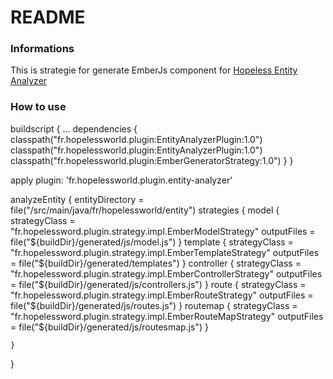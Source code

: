 # README #

### Informations ###

This is strategie for generate EmberJs component for [Hopeless Entity Analyzer](https://github.com/Bilgetz/HopelessEntityAnalyzer)

### How to use ###

buildscript {
 ...
    dependencies {
        classpath("fr.hopelessworld.plugin:EntityAnalyzerPlugin:1.0")
        classpath("fr.hopelessworld.plugin:EntityAnalyzerPlugin:1.0")
        classpath("fr.hopelessworld.plugin:EmberGeneratorStrategy:1.0")
   }
}

apply plugin: 'fr.hopelessworld.plugin.entity-analyzer'

analyzeEntity {
     entityDirectory = file("/src/main/java/fr/hopelessworld/entity")
    strategies {
        model {
            strategyClass = "fr.hopelessword.plugin.strategy.impl.EmberModelStrategy"
            outputFiles = file("${buildDir}/generated/js/model.js")
        }
        template {
            strategyClass = "fr.hopelessword.plugin.strategy.impl.EmberTemplateStrategy"
            outputFiles = file("${buildDir}/generated/templates")
        }
        controller {
            strategyClass = "fr.hopelessword.plugin.strategy.impl.EmberControllerStrategy"
            outputFiles = file("${buildDir}/generated/js/controllers.js")
        }
        route {
            strategyClass = "fr.hopelessword.plugin.strategy.impl.EmberRouteStrategy"
            outputFiles = file("${buildDir}/generated/js/routes.js")
        }
        routemap {
            strategyClass = "fr.hopelessword.plugin.strategy.impl.EmberRouteMapStrategy"
            outputFiles = file("${buildDir}/generated/js/routesmap.js")
        }
             
    }
}